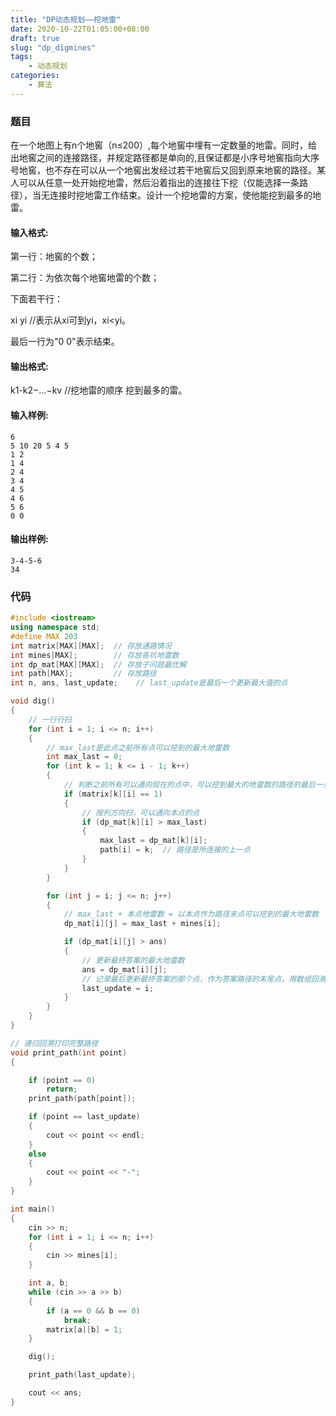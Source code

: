 ```yaml
---
title: "DP动态规划——挖地雷"
date: 2020-10-22T01:05:00+08:00
draft: true
slug: "dp_digmines"
tags:
    - 动态规划
categories:
    - 算法
---
```


### 题目

在一个地图上有n个地窖（n≤200）,每个地窖中埋有一定数量的地雷。同时，给出地窖之间的连接路径，并规定路径都是单向的,且保证都是小序号地窖指向大序号地窖，也不存在可以从一个地窖出发经过若干地窖后又回到原来地窖的路径。某人可以从任意一处开始挖地雷，然后沿着指出的连接往下挖（仅能选择一条路径），当无连接时挖地雷工作结束。设计一个挖地雷的方案，使他能挖到最多的地雷。

#### 输入格式:

第一行：地窖的个数；

第二行：为依次每个地窖地雷的个数；

下面若干行：

xi yi //表示从xi可到yi，xi<yi。

最后一行为"0 0"表示结束。

#### 输出格式:

k1-k2−…−kv //挖地雷的顺序 挖到最多的雷。

#### 输入样例:

```in
6
5 10 20 5 4 5
1 2
1 4
2 4
3 4
4 5
4 6
5 6
0 0
```

#### 输出样例:

```out
3-4-5-6
34
```



### 代码

```c++
#include <iostream>
using namespace std;
#define MAX 203
int matrix[MAX][MAX];  // 存放通路情况
int mines[MAX];        // 存放各坑地雷数
int dp_mat[MAX][MAX];  // 存放子问题最优解
int path[MAX];         // 存放路径
int n, ans, last_update;    // last_update是最后一个更新最大值的点

void dig()
{
    // 一行行扫
    for (int i = 1; i <= n; i++)
    {
        // max_last是此点之前所有点可以挖到的最大地雷数
        int max_last = 0;
        for (int k = 1; k <= i - 1; k++)
        {
            // 判断之前所有可以通向现在的点中，可以挖到最大的地雷数的路径的最后一点
            if (matrix[k][i] == 1)
            {
                // 按列方向扫，可以通向本点的点
                if (dp_mat[k][i] > max_last)
                {
                    max_last = dp_mat[k][i];
                    path[i] = k;  // 路径是所连接的上一点
                }
            }
        }

        for (int j = i; j <= n; j++)
        {
            // max_last + 本点地雷数 = 以本点作为路径末点可以挖到的最大地雷数
            dp_mat[i][j] = max_last + mines[i];

            if (dp_mat[i][j] > ans)
            {
                // 更新最终答案的最大地雷数
                ans = dp_mat[i][j];
                // 记录最后更新最终答案的那个点，作为答案路径的末尾点，用数组回溯可以打印出完整路径
                last_update = i;
            }
        }
    }
}

// 递归回溯打印完整路径
void print_path(int point)
{

    if (point == 0)
        return;
    print_path(path[point]);

    if (point == last_update)
    {
        cout << point << endl;
    }
    else
    {
        cout << point << "-";
    }
}

int main()
{
    cin >> n;
    for (int i = 1; i <= n; i++)
    {
        cin >> mines[i];
    }

    int a, b;
    while (cin >> a >> b)
    {
        if (a == 0 && b == 0)
            break;
        matrix[a][b] = 1;
    }

    dig();

    print_path(last_update);

    cout << ans;
}
```

